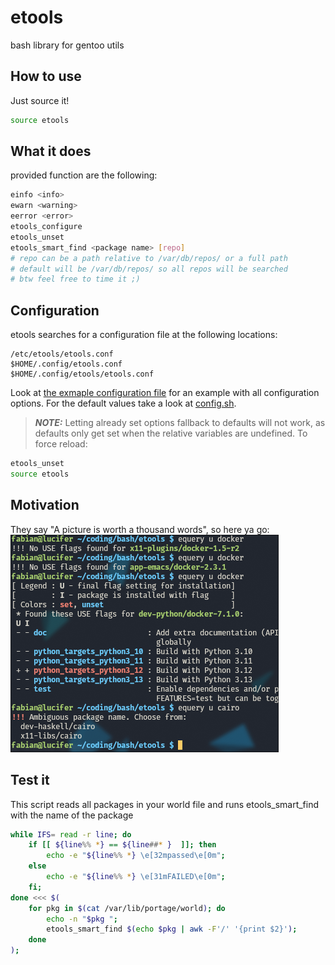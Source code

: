 # etools

bash library for gentoo utils

## How to use

Just source it!

```bash
source etools
```

## What it does

provided function are the following:

```bash
einfo <info>
ewarn <warning>
eerror <error>
etools_configure
etools_unset
etools_smart_find <package name> [repo]
# repo can be a path relative to /var/db/repos/ or a full path
# default will be /var/db/repos/ so all repos will be searched
# btw feel free to time it ;)
```

## Configuration

etools searches for a configuration file at the following locations:

```shell
/etc/etools/etools.conf
$HOME/.config/etools.conf
$HOME/.config/etools/etools.conf
```

Look at [the exmaple configuration file](etools.conf) for an example with all configuration options.
For the default values take a look at [config.sh](config.sh).

> **_NOTE:_** Letting already set options fallback to defaults will not work, as defaults only get set when the relative variables are undefined. To force reload:

```bash
etools_unset
source etools
```

## Motivation

They say "A picture is worth a thousand words", so here ya go:
![](https://github.com/fabolous005/etools/blob/main/assets/motivation.png?raw=true)

## Test it

This script reads all packages in your world file and runs etools_smart_find with the name of the package

```bash
while IFS= read -r line; do
    if [[ ${line%% *} == ${line##* }  ]]; then
        echo -e "${line%% *} \e[32mpassed\e[0m";
    else
        echo -e "${line%% *} \e[31mFAILED\e[0m";
    fi;
done <<< $(
    for pkg in $(cat /var/lib/portage/world); do
        echo -n "$pkg ";
        etools_smart_find $(echo $pkg | awk -F'/' '{print $2}');
    done
);
```


